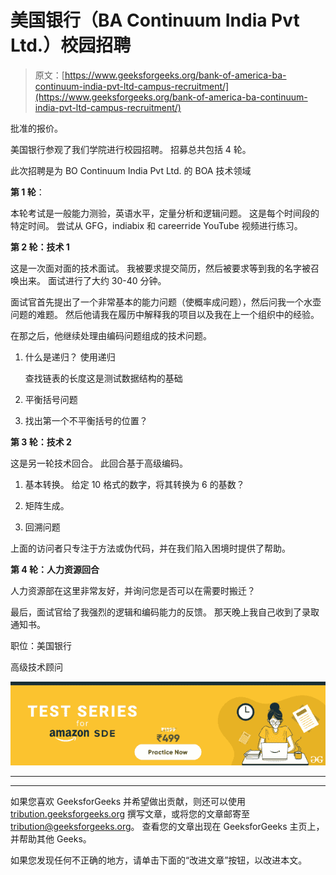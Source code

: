 # 美国银行（BA Continuum India Pvt Ltd.）校园招聘

> 原文：[https://www.geeksforgeeks.org/bank-of-america-ba-continuum-india-pvt-ltd-campus-recruitment/](https://www.geeksforgeeks.org/bank-of-america-ba-continuum-india-pvt-ltd-campus-recruitment/)

批准的报价。

美国银行参观了我们学院进行校园招聘。 招募总共包括 4 轮。

此次招聘是为 BO Continuum India Pvt Ltd. 的 BOA 技术领域

**第 1 轮**：

本轮考试是一般能力测验，英语水平，定量分析和逻辑问题。 这是每个时间段的特定时间。 尝试从 GFG，indiabix 和 careerride YouTube 视频进行练习。

**第 2 轮：技术 1**

这是一次面对面的技术面试。 我被要求提交简历，然后被要求等到我的名字被召唤出来。 面试进行了大约 30-40 分钟。

面试官首先提出了一个非常基本的能力问题（使概率成问题），然后问我一个水壶问题的难题。 然后他请我在履历中解释我的项目以及我在上一个组织中的经验。

在那之后，他继续处理由编码问题组成的技术问题。

1.  什么是递归？ 使用递归

    查找链表的长度这是测试数据结构的基础

2.  平衡括号问题

3.  找出第一个不平衡括号的位置？

**第 3 轮：技术 2**

这是另一轮技术回合。 此回合基于高级编码。

1.  基本转换。 给定 10 格式的数字，将其转换为 6 的基数？

2.  矩阵生成。

3.  回溯问题

上面的访问者只专注于方法或伪代码，并在我们陷入困境时提供了帮助。

**第 4 轮：人力资源回合**

人力资源部在这里非常友好，并询问您是否可以在需要时搬迁？

最后，面试官给了我强烈的逻辑和编码能力的反馈。 那天晚上我自己收到了录取通知书。

职位：美国银行

高级技术顾问

![](img/de93775f66c975fef071da8580f16430.png)

* * *

* * *

如果您喜欢 GeeksforGeeks 并希望做出贡献，则还可以使用 [tribution.geeksforgeeks.org](https://contribute.geeksforgeeks.org/) 撰写文章，或将您的文章邮寄至 tribution@geeksforgeeks.org。 查看您的文章出现在 GeeksforGeeks 主页上，并帮助其他 Geeks。

如果您发现任何不正确的地方，请单击下面的“改进文章”按钮，以改进本文。